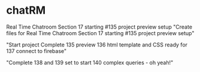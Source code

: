 # chatRM
Real Time Chatroom Section 17 starting #135 project preview setup
"Create files for Real Time Chatroom Section 17 starting #135 project preview setup"
<!-- #136. HTML Template -->
<!-- #137. Connecting to Firebase -->
"Start project Complete 135 preview 136 html template and CSS ready for 137 connect to firebase"
<!-- #138. Chatroom Class & Adding Chats -->
<!-- #139. Setting up a Real-time Listener -->
<!-- #140. Complex Queries -->
"Complete 138 and 139 set to start 140 complex queries - oh yeah!"
